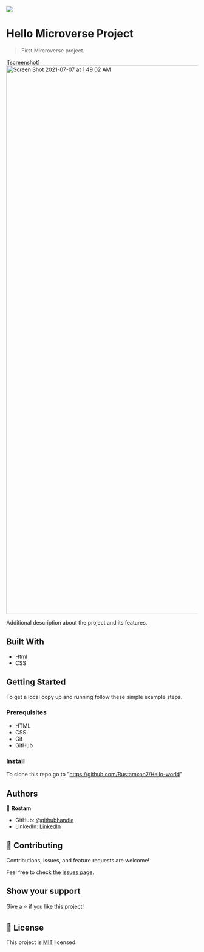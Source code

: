 ![](https://img.shields.io/badge/Microverse-blueviolet)

# Hello Microverse Project

> First Mircroverse project.

![screenshot] <img width="1440" alt="Screen Shot 2021-07-07 at 1 49 02 AM" src="https://user-images.githubusercontent.com/69011963/124665091-bdd97200-dec5-11eb-8c70-dafe288cf167.png">


Additional description about the project and its features.

## Built With

- Html
- CSS

## Getting Started

To get a local copy up and running follow these simple example steps.

### Prerequisites

- HTML
- CSS
- Git
- GitHub

### Install

To clone this repo go to "https://github.com/Rustamxon7/Hello-world"

## Authors

👤 **Rostam**

- GitHub: [@githubhandle](https://github.com/Rustamxon7)
- LinkedIn: [LinkedIn](https://www.linkedin.com/in/rustamjon-tolipov-6a831020b/)

## 🤝 Contributing

Contributions, issues, and feature requests are welcome!

Feel free to check the [issues page](https://github.com/Rustamxon7/Hello-world/issues).

## Show your support

Give a ⭐️ if you like this project!

## 📝 License

This project is [MIT](./MIT.md) licensed.
